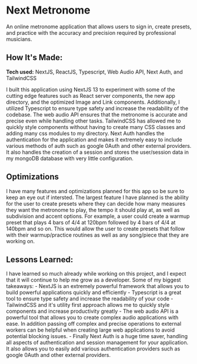 # Next Metronome

An online metronome application that allows users to sign in, create presets, and practice with the accuracy and precision required by professional musicians.

## How It's Made:

**Tech used:** NextJS, ReactJS, Typescript, Web Audio API, Next Auth, and TailwindCSS

I built this application using NextJS 13 to experiment with some of the cutting edge features such as React server components, the new app directory, and the optimized Image and Link components. Additionally, I utilized Typescript to ensure type safety and increase the readability of the codebase. The web audio API ensures that the metronome is accurate and precise even while handling other tasks. TailwindCSS has allowed me to quickly style components without having to create many CSS classes and adding many css modules to my directory. Next Auth handles the authentication for the application and makes it extremely easy to include various methods of auth such as google 0Auth and other external providers. It also handles the creation of a session and stores the user/session data in my mongoDB database with very little configuration.

## Optimizations

I have many features and optimizations planned for this app so be sure to keep an eye out if intersted. The largest feature I have planned is the ability for the user to create presets where they can decide how many measures they want the metronome to play, the tempo it should play at, as well as subdivision and accent options. For example, a user could create a warmup preset that plays 4 bars of 4/4 at 120bpm followed by 4 bars of 4/4 at 140bpm and so on. This would allow the user to create presets that follow with their warmup/practice routines as well as any song/piece that they are working on.

## Lessons Learned:

I have learned so much already while working on this project, and I expect that it will continue to help me grow as a developer. Some of my biggest takeaways: - NextJS is an extremely powerful framework that allows you to build powerful applications quickly and efficiently - Typescript is a great tool to ensure type safety and increase the readability of your code - TailwindCSS and it's utility first approach allows me to quickly style components and increase productivity greatly - The web audio API is a powerful tool that allows you to create complex audio applications with ease. In addition passing off complex and precise operations to external workers can be helpful when creating large web applications to avoid potential blocking issues. - Finally Next Auth is a huge time saver, handling all aspects of authentication and session management for your application. It also allows you to easily add various authentication providers such as google 0Auth and other external providers.
